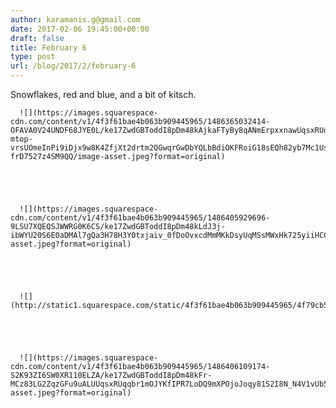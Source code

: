 ```yaml
---
author: karamanis.g@gmail.com
date: 2017-02-06 19:45:00+00:00
draft: false
title: February 6
type: post
url: /blog/2017/2/february-6
---
```


Snowflakes, red and blue, and a bit of kitsch.


  
      ![](https://images.squarespace-cdn.com/content/v1/4f3f61bae4b063b909445965/1486365032414-OFAVA0V24UNDF68JYE0L/ke17ZwdGBToddI8pDm48kAjkaFTyBy8qANmErpxxnawUqsxRUqqbr1mOJYKfIPR7LoDQ9mXPOjoJoqy81S2I8N_N4V1vUb5AoIIIbLZhVYy7Mythp_T-mtop-vrsUOmeInPi9iDjx9w8K4ZfjXt2drtm2QGwqrGwDbYQLbBdiOKFRoiG18sEQh82yb7Mc1UsbSexTd1-frD7527z4SM9QQ/image-asset.jpeg?format=original)

  


  
      ![](https://images.squarespace-cdn.com/content/v1/4f3f61bae4b063b909445965/1486405929696-9LSU7XQEQSJWWRG0K6CS/ke17ZwdGBToddI8pDm48kLdJ3j-ibWYU20S6E0aDMAl7gQa3H78H3Y0txjaiv_0fDoOvxcdMmMKkDsyUqMSsMWxHk725yiiHCCLfrh8O1z5QHyNOqBUUEtDDsRWrJLTmbFTSCh3GLTYkz25V6Y8urJIuD2y7fSNCnhoa9WQ4jB08vps1ci3DLG5R66hSaaIi/image-asset.jpeg?format=original)

  


  
      ![](http://static1.squarespace.com/static/4f3f61bae4b063b909445965/4f79cb5524ac0049011b004f/5898c51829687ff9f4d9298e/1486406958362//img.jpg)

  


  
      ![](https://images.squarespace-cdn.com/content/v1/4f3f61bae4b063b909445965/1486406109174-S2K93ZI6SW0XR110ELZA/ke17ZwdGBToddI8pDm48kFr-MCz83LG2ZqzGFu9uALUUqsxRUqqbr1mOJYKfIPR7LoDQ9mXPOjoJoqy81S2I8N_N4V1vUb5AoIIIbLZhVYxCRW4BPu10St3TBAUQYVKcf42APUzg73I6BbvkUSZBpJhcOgRzHbaVuNgQSOKA8C5AwPhW16geOHSxinwWbjVI/image-asset.jpeg?format=original)

